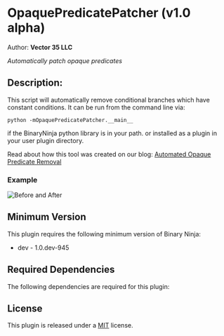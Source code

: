 # OpaquePredicatePatcher (v1.0 alpha)
Author: **Vector 35 LLC**

_Automatically patch opaque predicates_

## Description:

This script will automatically remove conditional branches which have constant conditions. It can be run from the command line via:

```python -mOpaquePredicatePatcher.__main__```

if the BinaryNinja python library is in your path. or installed as a plugin in your user plugin directory.

Read about how this tool was created on our blog: [Automated Opaque Predicate Removal](https://binary.ninja/2017/10/01/automated-opaque-predicate-removal.html)

### Example

![Before and After](opaque_predicate_elimination.gif 'Before and After')

## Minimum Version

This plugin requires the following minimum version of Binary Ninja:

 * dev - 1.0.dev-945


## Required Dependencies

The following dependencies are required for this plugin:



## License

This plugin is released under a [MIT](LICENSE) license.



